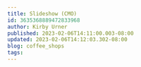 ```yaml
---
title: Slideshow (CMO)
id: 3635368889472833968
author: Kirby Urner
published: 2023-02-06T14:11:00.003-08:00
updated: 2023-02-06T14:12:03.302-08:00
blog: coffee_shops
tags: 
---
```


